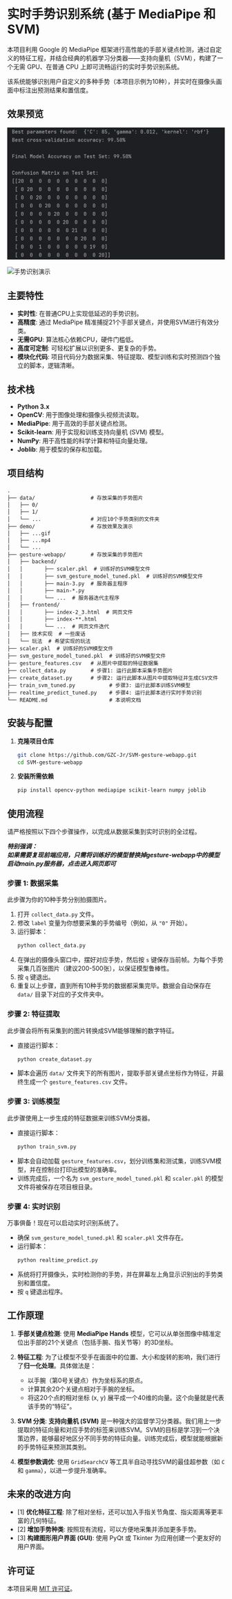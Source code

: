 # 实时手势识别系统 (基于 MediaPipe 和 SVM)

本项目利用 Google 的 MediaPipe 框架进行高性能的手部关键点检测，通过自定义的特征工程，并结合经典的机器学习分类器——支持向量机（SVM），构建了一个无需 GPU、在普通 CPU 上即可流畅运行的实时手势识别系统。

该系统能够识别用户自定义的多种手势（本项目示例为10种），并实时在摄像头画面中标注出预测结果和置信度。

## 效果预览
![alt text](demo/confu_matrix.png)


![手势识别演示](demo/output.gif)


## 主要特性

- **实时性**: 在普通CPU上实现低延迟的手势识别。
- **高精度**: 通过 MediaPipe 精准捕捉21个手部关键点，并使用SVM进行有效分类。
- **无需GPU**: 算法核心依赖CPU，硬件门槛低。
- **高度可定制**: 可轻松扩展以识别更多、更复杂的手势。
- **模块化代码**: 项目代码分为数据采集、特征提取、模型训练和实时预测四个独立的脚本，逻辑清晰。

## 技术栈

- **Python 3.x**
- **OpenCV**: 用于图像处理和摄像头视频流读取。
- **MediaPipe**: 用于高效的手部关键点检测。
- **Scikit-learn**: 用于实现和训练支持向量机 (SVM) 模型。
- **NumPy**: 用于高性能的科学计算和特征向量处理。
- **Joblib**: 用于模型的保存和加载。

## 项目结构

```
.
├── data/                  # 存放采集的手势图片
│   ├── 0/
│   ├── 1/
│   └── ...                # 对应10个手势类别的文件夹
├── demo/                  # 存放效果及演示
│   ├── ...gif
│   ├── ...mp4
│   └── ...                
├── gesture-webapp/        # 存放采集的手势图片
│   ├── backend/
│   │       ├── scaler.pkl  # 训练好的SVM模型文件
│   │       ├── svm_gesture_model_tuned.pkl  # 训练好的SVM模型文件
│   │       ├── main-3.py  # 服务器主程序
│   │       ├── main-*.py
│   │       └── ...  # 服务器迭代主程序
│   ├── frontend/
│   │       ├── index-2_3.html  # 网页文件
│   │       ├── index-**.html
│   │       └── ...  # 网页文件迭代
│   ├── 技术实现  # 一些废话
│   └── 玩法  # 希望实现的玩法
├── scaler.pkl  # 训练好的SVM模型文件
├── svm_gesture_model_tuned.pkl  # 训练好的SVM模型文件
├── gesture_features.csv   # 从图片中提取的特征数据集
├── collect_data.py        # 步骤1: 运行此脚本采集手势图片
├── create_dataset.py      # 步骤2: 运行此脚本从图片中提取特征并生成CSV文件
├── train_svm_tuned.py           # 步骤3: 运行此脚本训练SVM模型
├── realtime_predict_tuned.py    # 步骤4: 运行此脚本进行实时手势识别
└── README.md                    # 本说明文档
```

## 安装与配置

1.  **克隆项目仓库**
    ```bash
    git clone https://github.com/GZC-Jr/SVM-gesture-webapp.git
    cd SVM-gesture-webapp
    ```

2.  **安装所需依赖**
    ```bash
    pip install opencv-python mediapipe scikit-learn numpy joblib
    ```

## 使用流程

请严格按照以下四个步骤操作，以完成从数据采集到实时识别的全过程。

***特别强调：  
如果需要复现前端应用，只需将训练好的模型替换掉gesture-webapp中的模型   
启动main.py服务器，点击进入网页即可***

### 步骤 1: 数据采集

此步骤为你的10种手势分别拍摄图片。

1.  打开 `collect_data.py` 文件。
2.  修改 `label` 变量为你想要采集的手势编号（例如，从 `"0"` 开始）。
3.  运行脚本：
    ```bash
    python collect_data.py
    ```
4.  在弹出的摄像头窗口中，摆好对应手势，然后按 `s` 键保存当前帧。为每个手势采集几百张图片（建议200-500张），以保证模型鲁棒性。
5.  按 `q` 键退出。
6.  重复以上步骤，直到所有10种手势的数据都采集完毕。数据会自动保存在 `data/` 目录下对应的子文件夹中。

### 步骤 2: 特征提取

此步骤会将所有采集到的图片转换成SVM能够理解的数字特征。

- 直接运行脚本：
  ```bash
  python create_dataset.py
  ```
- 脚本会遍历 `data/` 文件夹下的所有图片，提取手部关键点坐标作为特征，并最终生成一个 `gesture_features.csv` 文件。

### 步骤 3: 训练模型

此步骤使用上一步生成的特征数据来训练SVM分类器。

- 直接运行脚本：
  ```bash
  python train_svm.py
  ```
- 脚本会自动加载 `gesture_features.csv`，划分训练集和测试集，训练SVM模型，并在控制台打印出模型的准确率。
- 训练完成后，一个名为 `svm_gesture_model_tuned.pkl` 和 `scaler.pkl` 的模型文件将被保存在项目根目录。

### 步骤 4: 实时识别

万事俱备！现在可以启动实时识别系统了。

- 确保 `svm_gesture_model_tuned.pkl` 和 `scaler.pkl` 文件存在。
- 运行脚本：
  ```bash
  python realtime_predict.py
  ```
- 系统将打开摄像头，实时检测你的手势，并在屏幕左上角显示识别出的手势类别和置信度。
- 按 `q` 键退出程序。

## 工作原理

1.  **手部关键点检测**: 使用 **MediaPipe Hands** 模型，它可以从单张图像中精准定位出手部的21个关键点（包括手腕、指关节等）的3D坐标。
2.  **特征工程**: 为了让模型不受手在画面中的位置、大小和旋转的影响，我们进行了**归一化处理**。具体做法是：
    -   以手腕（第0号关键点）作为坐标系的原点。
    -   计算其余20个关键点相对于手腕的坐标。
    -   将这20个点的相对坐标 (x, y) 展平成一个40维的向量。这个向量就是代表该手势的“特征”。
3.  **SVM 分类**: **支持向量机 (SVM)** 是一种强大的监督学习分类器。我们用上一步提取的特征向量和对应手势的标签来训练SVM。SVM的目标是学习到一个决策边界，能够最好地区分不同手势的特征向量。训练完成后，模型就能根据新的手势特征来预测其类别。

4. **模型参数调优**: 使用 `GridSearchCV` 等工具半自动寻找SVM的最佳超参数（如 `C` 和 `gamma`），以进一步提升准确率。

## 未来的改进方向

- [1] **优化特征工程**: 除了相对坐标，还可以加入手指关节角度、指尖距离等更丰富的几何特征。
- [2] **增加手势种类**: 按照现有流程，可以方便地采集并添加更多手势。
- [3] **构建图形用户界面 (GUI)**: 使用 PyQt 或 Tkinter 为应用创建一个更友好的用户界面。

## 许可证

本项目采用 [MIT 许可证](LICENSE)。
